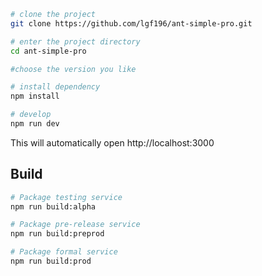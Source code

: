 ```bash
# clone the project
git clone https://github.com/lgf196/ant-simple-pro.git

# enter the project directory
cd ant-simple-pro

#choose the version you like

# install dependency
npm install

# develop
npm run dev
```

This will automatically open http://localhost:3000

## Build

```bash
# Package testing service
npm run build:alpha

# Package pre-release service
npm run build:preprod

# Package formal service
npm run build:prod
```